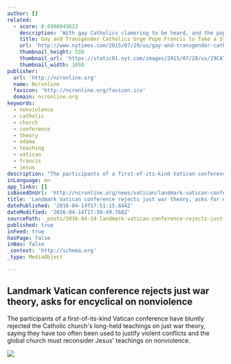 ```yaml
---
author: []
related:
  - score: 0.6908043623
    description: 'With gay Catholics clamoring to be heard, and the pope expected to address a crowd of more than one million in Philadelphia to close a landmark Catholic event on family life called the World Meeting of Families, the stage for a reckoning is set.'
    title: Gay and Transgender Catholics Urge Pope Francis to Take a Stand
    url: 'http://www.nytimes.com/2015/07/29/us/gay-and-transgender-catholics-urge-pope-francis-to-take-a-stand.html'
    thumbnail_height: 550
    thumbnail_url: 'https://static01.nyt.com/images/2015/07/28/us/29CATHOLICSWEB/29CATHOLICSWEB-facebookJumbo.jpg'
    thumbnail_width: 1050
publisher:
  url: 'http://ncronline.org'
  name: Ncronline
  favicon: 'http://ncronline.org/favicon.ico'
  domain: ncronline.org
keywords:
  - nonviolence
  - catholic
  - church
  - conference
  - theory
  - odama
  - teaching
  - vatican
  - francis
  - jesus
description: "The participants of a first-of-its-kind Vatican conference have bluntly rejected the Catholic church's long-held teachings on just war theory, saying they have too often been used to justify violent conflicts and the global church must reconsider Jesus' teachings on nonviolence."
inLanguage: en
app_links: []
isBasedOnUrl: 'http://ncronline.org/news/vatican/landmark-vatican-conference-rejects-just-war-theory-asks-encyclical-nonviolence'
title: 'Landmark Vatican conference rejects just war theory, asks for encyclical on nonviolence'
datePublished: '2016-04-14T17:51:15.844Z'
dateModified: '2016-04-14T17:50:49.768Z'
sourcePath: _posts/2016-04-14-landmark-vatican-conference-rejects-just-war-theory-asks-fo.md
published: true
inFeed: true
hasPage: false
inNav: false
_context: 'http://schema.org'
_type: MediaObject

---
```

<article style=""><h1>Landmark Vatican conference rejects just war theory, asks for encyclical on nonviolence</h1><p>The participants of a first-of-its-kind Vatican conference have bluntly rejected the Catholic church's long-held teachings on just war theory, saying they have too often been used to justify violent conflicts and the global church must reconsider Jesus' teachings on nonviolence.</p><img src="http://ncronline.org/sites/default/files/Marketing/Products/FaceofMercy_coverSMALL.jpg" /></article>